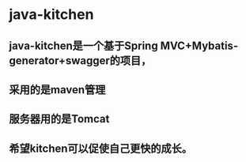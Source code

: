 # java-kitchen

## java-kitchen是一个基于Spring MVC+Mybatis-generator+swagger的项目，

## 采用的是maven管理

## 服务器用的是Tomcat

## 希望kitchen可以促使自己更快的成长。
